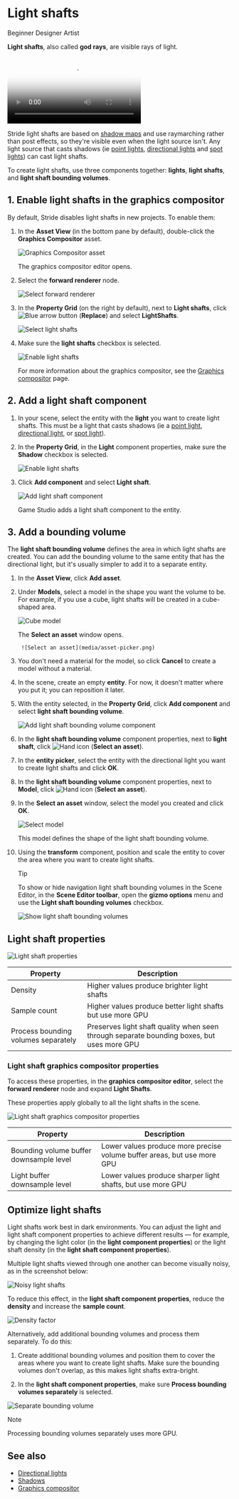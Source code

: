 # Light shafts

<span class="badge text-bg-primary">Beginner</span>
<span class="badge text-bg-success">Designer</span>
<span class="badge text-bg-success">Artist</span>

**Light shafts**, also called **god rays**, are visible rays of light.

<video autoplay loop class="responsive-video" poster="media/lightshaft_CoS_640.jpg">
   <source src="media/lightshaft_CoS_640.mp4" type="video/mp4">
</video>

Stride light shafts are based on [shadow maps](shadows.md) and use raymarching rather than post effects, so they're visible even when the light source isn't. Any light source that casts shadows (ie [point lights](point-lights.md), [directional lights](directional-lights.md) and [spot lights](spot-lights.md)) can cast light shafts.

To create light shafts, use three components together: **lights**, **light shafts**, and **light shaft bounding volumes**.

## 1. Enable light shafts in the graphics compositor

By default, Stride disables light shafts in new projects. To enable them:

1. In the **Asset View** (in the bottom pane by default), double-click the **Graphics Compositor** asset.

    ![Graphics Compositor asset](../graphics-compositor/media/graphics-compositor-asset.png)

    The graphics compositor editor opens.

2. Select the **forward renderer** node.

    ![Select forward renderer](../../virtual-reality/media/select-forward-renderer.png)

3. In the **Property Grid** (on the right by default), next to **Light shafts**, click ![Blue arrow button](~/manual/game-studio/media/blue-arrow-icon.png) (**Replace**) and select **LightShafts**.

    ![Select light shafts](media/select-light-shafts.png)

4. Make sure the **light shafts** checkbox is selected.

    ![Enable light shafts](media/enable-light-shafts.png)

    For more information about the graphics compositor, see the [Graphics compositor](../graphics-compositor/index.md) page.

## 2. Add a light shaft component

1. In your scene, select the entity with the **light** you want to create light shafts. This must be a light that casts shadows (ie a [point light](point-lights.md), [directional light](directional-lights.md), or [spot light](spot-lights.md)).

2. In the **Property Grid**, in the **Light** component properties, make sure the **Shadow** checkbox is selected.

    ![Enable light shafts](media/light-shafts-enable-shadows.png)

3. Click **Add component** and select **Light shaft**.

    ![Add light shaft component](media/add-light-shaft-component.png)

    Game Studio adds a light shaft component to the entity.

## 3. Add a bounding volume

The **light shaft bounding volume** defines the area in which light shafts are created. You can add the bounding volume to the same entity that has the directional light, but it's usually simpler to add it to a separate entity.

1. In the **Asset View**, click **Add asset**.

2. Under **Models**, select a model in the shape you want the volume to be. For example, if you use a cube, light shafts will be created in a cube-shaped area.

    ![Cube model](media/add-cube-model.png)

    The **Select an asset** window opens.

        ![Select an asset](media/asset-picker.png)

3. You don't need a material for the model, so click **Cancel** to create a model without a material.

4. In the scene, create an empty **entity**. For now, it doesn't matter where you put it; you can reposition it later.

5. With the entity selected, in the **Property Grid**, click **Add component** and select **light shaft bounding volume**.

    ![Add light shaft bounding volume component](media/add-light-shaft-bounding-volume.png)

6. In the **light shaft bounding volume** component properties, next to **light shaft**, click ![Hand icon](~/manual/game-studio/media/hand-icon.png) (**Select an asset**).

7. In the **entity picker**, select the entity with the directional light you want to create light shafts and click **OK**.

8. In the **light shaft bounding volume** component properties, next to **Model**, click ![Hand icon](~/manual/game-studio/media/hand-icon.png) (**Select an asset**).

9. In the **Select an asset** window, select the model you created and click **OK**.

    ![Select model](media/select-procedural-model.png)

    This model defines the shape of the light shaft bounding volume.

10. Using the **transform** component, position and scale the entity to cover the area where you want to create light shafts.

    >[!Tip]
    >To show or hide navigation light shaft bounding volumes in the Scene Editor, in the **Scene Editor toolbar**, open the **gizmo options** menu and use the **Light shaft bounding volumes** checkbox.

    ![Show light shaft bounding volumes](media/show-or-hide-light-shaft-bounding-volume.png)

## Light shaft properties

![Light shaft properties](media/light-shaft-properties.png)

| Property | Description |
|---------------------------|----------
| Density | Higher values produce brighter light shafts |
| Sample count | Higher values produce better light shafts but use more GPU |
| Process bounding volumes separately | Preserves light shaft quality when seen through separate bounding boxes, but uses more GPU |

### Light shaft graphics compositor properties

To access these properties, in the **graphics compositor editor**, select the **forward renderer** node and expand **Light Shafts**.

These properties apply globally to all the light shafts in the scene.

![Light shaft graphics compositor properties](media/light-shaft-graphics-compositor-properties.png)

| Property | Description |
|-----------------------------------------|--------------
| Bounding volume buffer downsample level | Lower values produce more precise volume buffer areas, but use more GPU |
| Light buffer downsample level | Lower values produce sharper light shafts, but use more GPU |

## Optimize light shafts

Light shafts work best in dark environments. You can adjust the light and light shaft component properties to achieve different results — for example, by changing the light color (in the **light component properties**) or the light shaft density (in the **light shaft component properties**).

Multiple light shafts viewed through one another can become visually noisy, as in the screenshot below:

![Noisy light shafts](media/noisy-light-shafts.jpg)

To reduce this effect, in the **light shaft component properties**, reduce the **density** and increase the **sample count**.

![Density factor](media/density-factor.png)

Alternatively, add additional bounding volumes and process them separately. To do this:

1. Create additional bounding volumes and position them to cover the areas where you want to create light shafts. Make sure the bounding volumes don't overlap, as this makes light shafts extra-bright.

2. In the **light shaft component properties**, make sure **Process bounding volumes separately** is selected.

![Separate bounding volume](media/separate-bounding-volumes.png)

> [!Note]
> Processing bounding volumes separately uses more GPU.

## See also

* [Directional lights](directional-lights.md)
* [Shadows](shadows.md)
* [Graphics compositor](../graphics-compositor/index.md)